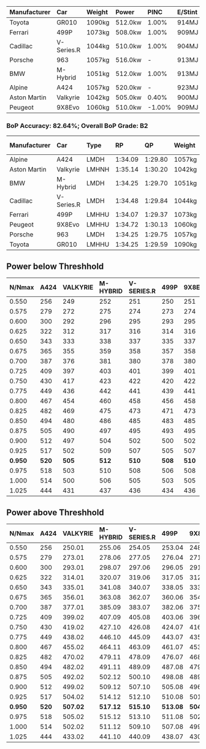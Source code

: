 | Manufacturer | Car        | Weight | Power   | PINC    | E/Stint | FDS     |
|:-|:-|:-|:-|:-|:-|:-|
| Toyota       | GR010      | 1090kg | 512.0kw | 1.00%   | 914MJ   | 190kph  |
| Ferrari      | 499P       | 1073kg | 508.0kw | 1.00%   | 909MJ   | 190kph  |
| Cadillac     | V-Series.R | 1044kg | 510.0kw | 1.00%   | 904MJ   |    -    |
| Porsche      | 963        | 1057kg | 516.0kw |    -    | 913MJ   |    -    |
| BMW          | M-Hybrid   | 1051kg | 512.0kw | 1.00%   | 913MJ   |    -    |
| Alpine       | A424       | 1057kg | 520.0kw |    -    | 923MJ   |    -    |
| Aston Martin | Valkyrie   | 1042kg | 505.0kw | 0.40%   | 900MJ   |    -    |
| Peugeot      | 9X8Evo     | 1060kg | 510.0kw | -1.00%  | 909MJ   | 190kph  |

### BoP Accuracy: 82.64%; Overall BoP Grade: B2
| Manufacturer | Car        | Type  | RP      | QP      | Weight | Power¹  | Threshhold | PINC    | Power²   | E/Stint | AVG Vmax  | FDS     | RDLC | L/Stint | BOP-Grade | Model Accuracy | Model Points | Match% | SimDiff |
|:-|:-|:-|:-|:-|:-|:-|:-|:-|:-|:-|:-|:-|:-|:-|:-|:-|:-|:-|:-|
| Alpine       | A424       | LMDH  | 1:34.09 | 1:29.80 | 1057kg | 520.0kw | 210.0kph   |    -    | 520.00kw |  923MJ  | 299.16kph |    -    | 1.02 | 37      | -B2       | 99.31%         | 2573         | 83.32% | -0.06   |
| Aston Martin | Valkyrie   | LMHNH | 1:35.14 | 1:30.20 | 1042kg | 505.0kw | 210.0kph   | 0.40%   | 507.00kw |  900MJ  | 298.45kph |    -    | 1.03 | 37      | +Ω1       | 100.00%        | 630          | 47.54% | +0.01   |
| BMW          | M-Hybrid   | LMDH  | 1:34.25 | 1:29.70 | 1051kg | 512.0kw | 210.0kph   | 1.00%   | 517.10kw |  913MJ  | 300.74kph |    -    | 1.03 | 37      | -A2       | 99.41%         | 2544         | 92.87% | -0.10   |
| Cadillac     | V-Series.R | LMDH  | 1:34.48 | 1:29.84 | 1044kg | 510.0kw | 210.0kph   | 1.00%   | 515.10kw |  904MJ  | 302.21kph |    -    | 1.03 | 37      | +A2       | 99.30%         | 4946         | 94.64% | +0.14   |
| Ferrari      | 499P       | LMHHU | 1:34.07 | 1:29.37 | 1073kg | 508.0kw | 210.0kph   | 1.00%   | 513.10kw |  909MJ  | 300.16kph | 190kph  | 1.03 | 37      | -B2       | 100.00%        | 8223         | 81.05% | +0.00   |
| Peugeot      | 9X8Evo     | LMHHU | 1:34.72 | 1:30.13 | 1060kg | 510.0kw | 210.0kph   | -1.00%  | 504.90kw |  909MJ  | 306.02kph | 190kph  | 1.00 | 37      | +C1       | 96.77%         | 2307         | 78.05% | +0.11   |
| Porsche      | 963        | LMDH  | 1:34.25 | 1:29.75 | 1057kg | 516.0kw | 210.0kph   |    -    | 516.00kw |  913MJ  | 299.71kph |    -    | 1.02 | 37      | -A2       | 99.86%         | 11699        | 91.17% | -0.11   |
| Toyota       | GR010      | LMHHU | 1:34.25 | 1:29.59 | 1090kg | 512.0kw | 210.0kph   | 1.00%   | 517.10kw |  914MJ  | 298.30kph | 190kph  | 1.02 | 37      | -A2       | 99.63%         | 6190         | 92.52% | +0.00   |

## Power below Threshhold
| N/Nmax    | A424    | VALKYRIE | M-HYBRID | V-SERIES.R | 499P    | 9X8EVO  | 963     | GR010   |
|:-|:-|:-|:-|:-|:-|:-|:-|:-|
|  0.550    |  256    |  249     |  252     |  251       |  250    |  251    |  254    |  252    |
|  0.575    |  279    |  272     |  275     |  274       |  273    |  274    |  277    |  275    |
|  0.600    |  300    |  292     |  296     |  295       |  293    |  295    |  298    |  296    |
|  0.625    |  322    |  312     |  317     |  316       |  314    |  316    |  319    |  317    |
|  0.650    |  343    |  333     |  338     |  337       |  335    |  337    |  340    |  338    |
|  0.675    |  365    |  355     |  359     |  358       |  357    |  358    |  362    |  359    |
|  0.700    |  387    |  376     |  381     |  380       |  378    |  380    |  384    |  381    |
|  0.725    |  409    |  397     |  403     |  401       |  399    |  401    |  406    |  403    |
|  0.750    |  430    |  417     |  423     |  422       |  420    |  422    |  427    |  423    |
|  0.775    |  449    |  436     |  442     |  441       |  439    |  441    |  446    |  442    |
|  0.800    |  467    |  454     |  460     |  458       |  456    |  458    |  463    |  460    |
|  0.825    |  482    |  469     |  475     |  473       |  471    |  473    |  478    |  475    |
|  0.850    |  494    |  480     |  486     |  485       |  483    |  485    |  490    |  486    |
|  0.875    |  505    |  490     |  497     |  495       |  493    |  495    |  501    |  497    |
|  0.900    |  512    |  497     |  504     |  502       |  500    |  502    |  508    |  504    |
|  0.925    |  517    |  502     |  509     |  507       |  505    |  507    |  513    |  509    |
| **0.950** | **520** | **505**  | **512**  | **510**    | **508** | **510** | **516** | **512** |
|  0.975    |  518    |  503     |  510     |  508       |  506    |  508    |  514    |  510    |
|  1.000    |  514    |  500     |  506     |  505       |  503    |  505    |  510    |  506    |
|  1.025    |  444    |  431     |  437     |  436       |  434    |  436    |  441    |  437    |

## Power above Threshhold
| N/Nmax    | A424    | VALKYRIE   | M-HYBRID   | V-SERIES.R | 499P       | 9X8EVO     | 963     | GR010      |
|:-|:-|:-|:-|:-|:-|:-|:-|:-|
|  0.550    |  256    |  250.01    |  255.06    |  254.05    |  253.04    |  248.44    |  254    |  255.06    |
|  0.575    |  279    |  273.01    |  278.06    |  277.05    |  276.04    |  271.48    |  277    |  278.06    |
|  0.600    |  300    |  293.01    |  298.07    |  297.06    |  296.05    |  291.52    |  298    |  298.07    |
|  0.625    |  322    |  314.01    |  320.07    |  319.06    |  317.05    |  312.56    |  319    |  320.07    |
|  0.650    |  343    |  335.01    |  341.08    |  340.07    |  338.05    |  333.59    |  340    |  341.08    |
|  0.675    |  365    |  356.01    |  363.08    |  362.07    |  360.06    |  354.63    |  362    |  363.08    |
|  0.700    |  387    |  377.01    |  385.09    |  383.07    |  382.06    |  375.67    |  384    |  385.09    |
|  0.725    |  409    |  399.02    |  407.09    |  405.08    |  403.06    |  396.71    |  406    |  407.09    |
|  0.750    |  430    |  419.02    |  427.10    |  426.08    |  424.07    |  416.74    |  427    |  427.10    |
|  0.775    |  449    |  438.02    |  446.10    |  445.09    |  443.07    |  435.78    |  446    |  446.10    |
|  0.800    |  467    |  455.02    |  464.11    |  463.09    |  461.07    |  453.81    |  463    |  464.11    |
|  0.825    |  482    |  470.02    |  479.11    |  478.09    |  476.07    |  468.84    |  478    |  479.11    |
|  0.850    |  494    |  482.02    |  491.11    |  489.09    |  487.08    |  479.86    |  490    |  491.11    |
|  0.875    |  505    |  492.02    |  502.12    |  500.10    |  498.08    |  489.87    |  501    |  502.12    |
|  0.900    |  512    |  499.02    |  509.12    |  507.10    |  505.08    |  496.89    |  508    |  509.12    |
|  0.925    |  517    |  504.02    |  514.12    |  512.10    |  510.08    |  501.89    |  513    |  514.12    |
| **0.950** | **520** | **507.02** | **517.12** | **515.10** | **513.08** | **504.90** | **516** | **517.12** |
|  0.975    |  518    |  505.02    |  515.12    |  513.10    |  511.08    |  502.90    |  514    |  515.12    |
|  1.000    |  514    |  502.02    |  511.12    |  509.10    |  507.08    |  499.89    |  510    |  511.12    |
|  1.025    |  444    |  433.02    |  441.10    |  440.09    |  438.07    |  430.77    |  441    |  441.10    |
